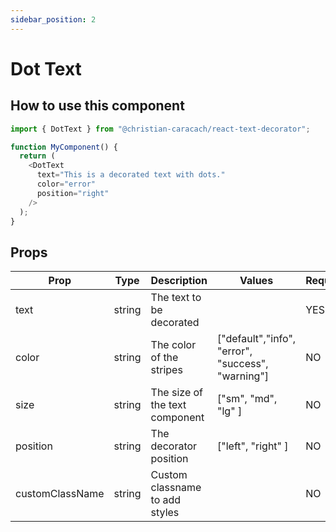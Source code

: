 ```yaml
---
sidebar_position: 2
---
```


# Dot Text

## How to use this component

```javascript
import { DotText } from "@christian-caracach/react-text-decorator";

function MyComponent() {
  return (
    <DotText
      text="This is a decorated text with dots."
      color="error"
      position="right"
    />
  );
}
```

## Props

| Prop            | Type   | Description                    | Values                                            | Required |
| --------------- | ------ | ------------------------------ | ------------------------------------------------- | -------- |
| text            | string | The text to be decorated       |                                                   | YES      |
| color           | string | The color of the stripes       | ["default","info", "error", "success", "warning"] | NO       |
| size            | string | The size of the text component | ["sm", "md", "lg" ]                               | NO       |
| position        | string | The decorator position         | ["left", "right" ]                                | NO       |
| customClassName | string | Custom classname to add styles |                                                   | NO       |
